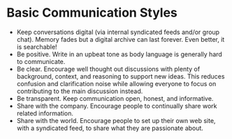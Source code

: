 # Basic Communication Styles

- Keep conversations digital (via internal syndicated feeds and/or group chat). Memory fades but a
  digital archive can last forever. Even better, it is searchable!
- Be positive. Write in an upbeat tone as body language is generally hard to communicate.
- Be clear. Encourage well thought out discussions with plenty of background, context, and reasoning
  to support new ideas. This reduces confusion and clarification noise while allowing everyone to
  focus on contributing to the main discussion instead.
- Be transparent. Keep communication open, honest, and informative.
- Share with the company. Encourage people to continually share work related information.
- Share with the world. Encourage people to set up their own web site, with a syndicated feed, to
  share what they are passionate about.
